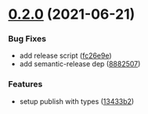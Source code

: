 # [0.2.0](https://github.com/cheesebit/use-automaton/compare/v0.1.0...v0.2.0) (2021-06-21)


### Bug Fixes

* add release script ([fc26e9e](https://github.com/cheesebit/use-automaton/commit/fc26e9e957632a3fd21e5dfc60fc32665b2b47ba))
* add semantic-release dep ([8882507](https://github.com/cheesebit/use-automaton/commit/8882507328a06517a3c0215370ba7b54198cf9b5))


### Features

* setup publish with types ([13433b2](https://github.com/cheesebit/use-automaton/commit/13433b2d8f7d451f7dbccdeda2190ec1de000c6b))
